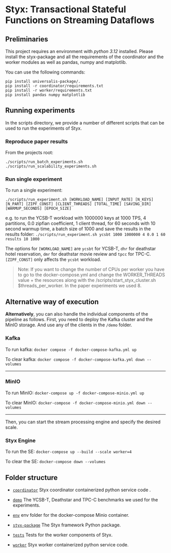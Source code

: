 # Styx: Transactional Stateful Functions on Streaming Dataflows

## Preliminaries

This project requires an environment with *python 3.12* installed. 
Please install the styx-package and all the requirements of the coordinator
and the worker modules as well as pandas, numpy and matplotlib. 

You can use the following commands:

```
pip install universalis-package/.  
pip install -r coordinator/requirements.txt
pip install -r worker/requirements.txt
pip install pandas numpy matplotlib
```

## Running experiments

In the scripts directory, we provide a number of different scripts that can be used to run the experiments of Styx.

### Reproduce paper results

From the projects root:
```
./scripts/run_batch_experiments.sh
./scripts/run_scalability_experiments.sh
```

### Run single experiment

To run a single experiment:

```
./scripts/run_experiment.sh [WORKLOAD_NAME] [INPUT_RATE] [N_KEYS] [N_PART] [ZIPF_CONST] [CLIENT_THREADS] [TOTAL_TIME] [SAVING_DIR] [WARMUP_SECONDS] [EPOCH_SIZE]
```

e.g. to run the YCSB-T workload with 1000000 keys at 1000 TPS, 4 partitions, 
0.0 zipfian coefficient, 1 client thread, for 60 seconds with 10 second warmup time,
a batch size of 1000 and save the results in the results folder: `./scripts/run_experiment.sh ycsbt 1000 1000000 4 0.0 1 60 results 10 1000`

The options for `[WORKLOAD_NAME]` are `ycsbt` for YCSB-T, `dhr` for deathstar hotel reservation,
`dmr` for deathstar movie review and `tpcc` for  TPC-C. `[ZIPF_CONST]` only affects the `ycsbt` workload.


> Note: If you want to change the number of CPUs per worker you have to go to the docker-compose.yml and change the WORKER_THREADS
> value + the resources along with the /scripts/start_styx_cluster.sh $threads_per_worker. In the paper experiments we used 8.

## Alternative way of execution

**Alternatively**, you can also handle the individual components of the pipeline as follows. First, you need to deploy 
the Kafka cluster and the MinIO storage. And use any of the clients in the `/demo` folder.

### Kafka

To run kafka: `docker compose -f docker-compose-kafka.yml up`

To clear kafka: `docker compose -f docker-compose-kafka.yml down --volumes`

---

### MinIO

To run MinIO: `docker-compose up -f docker-compose-minio.yml up`

To clear MinIO: `docker-compose -f docker-compose-minio.yml down --volumes`

---
  
Then, you can start the stream processing engine and specify the desired scale.

### Styx Engine

To run the SE: `docker-compose up --build --scale worker=4`

To clear the SE: `docker-compose down --volumes`


## Folder structure

*   [`coordinator`](https://github.com/delftdata/styx/tree/main/coordinator) 
    Styx coordinator containerized python service code .

*   [`demo`](https://github.com/delftdata/styx/tree/main/benchmark) 
    The YCSB-T, Deathstar and TPC-C benchmarks we used for the experiments.

*   [`env`](https://github.com/delftdata/styx/tree/main/env-example)
    env folder for the docker-compose Minio container.

*   [`styx-package`](https://github.com/delftdata/styx/tree/main/styx-package)
    The Styx framework Python package.

*   [`tests`](https://github.com/delftdata/styx/tree/main/tests)
    Tests for the worker components of Styx.

*   [`worker`](https://github.com/delftdata/styx/tree/main/styx-package)
    Styx worker containerized python service code.
